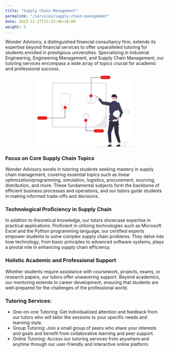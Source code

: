 ```yaml
---
title: "Supply Chain Management"
permalink: "/services/supply-chain-management"
date: 2023-12-27T12:33:46+10:00
weight: 3
---
```


<!-- FILEPATH: /c:/Users/Admin/Documents/GitHub/wonderadvisory/_services/Financial Planning & Analysis.md -->
<!-- BEGIN: ed8c6549bwf9 -->
<p></p>
<p>Wonder Advisory, a distinguished financial consultancy firm, extends its expertise beyond financial services to offer unparalleled tutoring for students enrolled in prestigious universities. Specializing in Industrial Engineering, Engineering Management, and Supply Chain Management, our tutoring services encompass a wide array of topics crucial for academic and professional success.</p>

<div style="text-align: center;">
  <img src="/images/illustrations/teaching.svg" alt="Supply Chain Management Teaching" style="width: 60%;">
</div>

<h3>Focus on Core Supply Chain Topics</h3>
<p>Wonder Advisory excels in tutoring students seeking mastery in supply chain management, covering essential topics such as linear optimization/programming, simulation, logistics, procurement, sourcing, distribution, and more. These fundamental subjects form the backbone of efficient business processes and operations, and our tutors guide students in making informed trade-offs and decisions.</p>

<h3>Technological Proficiency in Supply Chain</h3>
<p>In addition to theoretical knowledge, our tutors showcase expertise in practical applications. Proficient in utilizing technologies such as Microsoft Excel and the Python programming language, our certified experts empower students to solve complex supply chain problems. They delve into how technology, from basic principles to advanced software systems, plays a pivotal role in enhancing supply chain efficiency.</p>

<h3>Holistic Academic and Professional Support</h3>
<p>Whether students require assistance with coursework, projects, exams, or research papers, our tutors offer unwavering support. Beyond academics, our mentoring extends to career development, ensuring that students are well-prepared for the challenges of the professional world.</p>

<h3>Tutoring Services:</h3> <ul> <li>One-on-one Tutoring: Get individualized attention and feedback from our tutors who will tailor the sessions to your specific needs and learning style.</li> <li>Group Tutoring: Join a small group of peers who share your interests and goals and benefit from collaborative learning and peer support.</li> <li>Online Tutoring: Access our tutoring services from anywhere and anytime through our user-friendly and interactive online platform.</li> </ul>



<!-- END: ed8c6549bwf9 -->